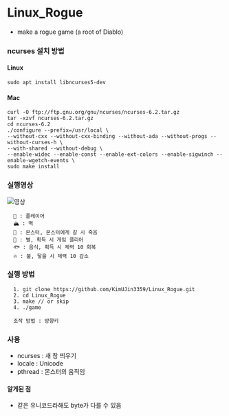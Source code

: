 # Linux_Rogue
- make a rogue game (a root of Diablo)

### ncurses 설치 방법
#### Linux
```
sudo apt install libncurses5-dev
```

#### Mac
```
curl -O ftp://ftp.gnu.org/gnu/ncurses/ncurses-6.2.tar.gz
tar -xzvf ncurses-6.2.tar.gz
cd ncurses-6.2
./configure --prefix=/usr/local \
--without-cxx --without-cxx-binding --without-ada --without-progs --without-curses-h \
--with-shared --without-debug \
--enable-widec --enable-const --enable-ext-colors --enable-sigwinch --enable-wgetch-events \
sudo make install
```

### 실행영상
![영상](https://user-images.githubusercontent.com/50474972/113121643-d0506980-924d-11eb-9d40-d3f6467e63fd.gif)

```
  🤺 : 플레이어
  🏔 : 벽
  🐉 : 몬스터, 몬스터에게 갈 시 죽음
  🌟 : 별, 획득 시 게임 클리어
  🐟 : 음식, 획득 시 체력 10 회복
  🔥 : 불, 닿을 시 체력 10 감소
```

### 실행 방법
```
  1. git clone https://github.com/KimUJin3359/Linux_Rogue.git
  2. cd Linux_Rogue
  3. make // or skip
  4. ./game
  
  조작 방법 : 방향키
```

### 사용 
- ncurses : 새 창 띄우기
- locale : Unicode
- pthread : 몬스터의 움직임

#### 알게된 점
- 같은 유니코드라해도 byte가 다를 수 있음



